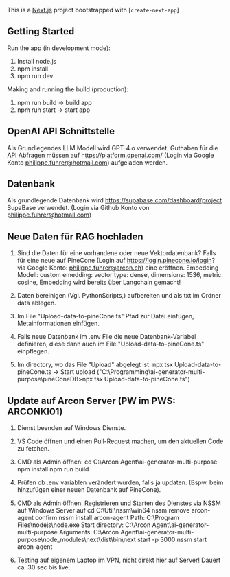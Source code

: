 This is a [Next.js](https://nextjs.org/) project bootstrapped with [`create-next-app`]

## Getting Started

Run the app (in development mode):
1. Install node.js
2. npm install
3. npm run dev

Making and running the build (production):
1. npm run build -> build app
2. npm run start -> start app

## OpenAI API Schnittstelle
Als Grundlegendes LLM Modell wird GPT-4.o verwendet. Guthaben für die API Abfragen müssen auf https://platform.openai.com/ (Login via Google Konto philippe.fuhrer@hotmail.com) aufgeladen werden.

## Datenbank
Als grundlegende Datenbank wird https://supabase.com/dashboard/project SupaBase verwendet. (Login via Github Konto von philippe.fuhrer@hotmail.com)

## Neue Daten für RAG hochladen

1. Sind die Daten für eine vorhandene oder neue Vektordatenbank? Falls für eine neue auf PineCone (Login auf https://login.pinecone.io/login? via Google Konto: philippe.fuhrer@arcon.ch) eine eröffnen.
    Embedding Modell: custom emedding: vector type: dense, dimensions: 1536,  metric: cosine, Embedding wird bereits über Langchain gemacht!

2. Daten bereinigen (Vgl. PythonScripts,) aufbereiten und als txt im Ordner data ablegen.

3. Im File "Upload-data-to-pineCone.ts" Pfad zur Datei einfügen, Metainformationen einfügen.

4. Falls neue Datenbank im .env File die neue Datenbank-Variabel definieren, diese dann auch im File "Upload-data-to-pineCone.ts" einpflegen.

5. Im directory, wo das File "Upload" abgelegt ist: npx tsx Upload-data-to-pineCone.ts -> Start upload
    ("C:\Programming\ai-generator-multi-purpose\pineConeDB>npx tsx Upload-data-to-pineCone.ts")

## Update auf Arcon Server (PW im PWS: ARCONKI01)

1. Dienst beenden auf Windows Dienste.

2. VS Code öffnen und einen Pull-Request machen, um den aktuellen Code zu fetchen.

3. CMD als Admin öffnen: 
    cd C:\Arcon Agent\ai-generator-multi-purpose
    npm install
    npm run build

4. Prüfen ob .env variablen verändert wurden, falls ja updaten. (Bspw. beim hinzufügen einer neuen Datenbank auf PineCone).

4. CMD als Admin öffnen: Registrieren und Starten des Dienstes via NSSM auf Windows Server auf 
    cd C:\Util\nssm\win64
    nssm remove arcon-agent confirm
    nssm install arcon-agent 
        Path: C:\Program Files\nodejs\node.exe
        Start directory: C:\Arcon Agent\ai-generator-multi-purpose
        Arguments: C:\Arcon Agent\ai-generator-multi-purpose\node_modules\next\dist\bin\next start -p 3000
    nssm start arcon-agent

5. Testing auf eigenem Laptop im VPN, nicht direkt hier auf Server! Dauert ca. 30 sec bis live.